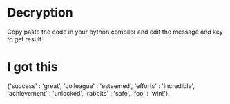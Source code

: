 # Decryption

Copy paste the code in your python compiler and edit the message and key to get result

# I got this

{'success' : 'great', 'colleague' : 'esteemed', 'efforts' : 'incredible', 'achievement' : 'unlocked', 'rabbits' : 'safe', 'foo' : 'win!'}
